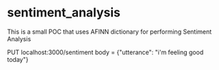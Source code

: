 # sentiment_analysis

This is a small POC that uses AFINN dictionary for performing Sentiment Analysis

PUT localhost:3000/sentiment
body = {"utterance": "i'm feeling good today"}
